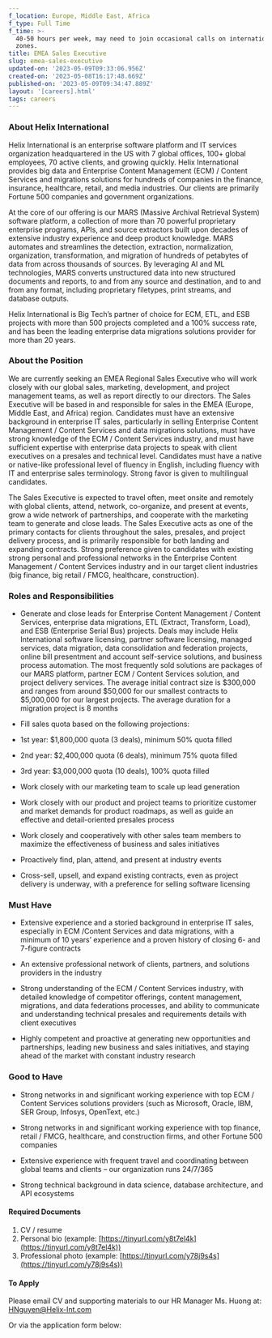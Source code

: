 ```yaml
---
f_location: Europe, Middle East, Africa
f_type: Full Time
f_time: >-
  40-50 hours per week, may need to join occasional calls on international time
  zones.
title: EMEA Sales Executive
slug: emea-sales-executive
updated-on: '2023-05-09T09:33:06.956Z'
created-on: '2023-05-08T16:17:48.669Z'
published-on: '2023-05-09T09:34:47.889Z'
layout: '[careers].html'
tags: careers
---
```


### **About Helix International**

Helix International is an enterprise software platform and IT services organization headquartered in the US with 7 global offices, 100+ global employees, 70 active clients, and growing quickly. Helix International provides big data and Enterprise Content Management (ECM) / Content Services and migrations solutions for hundreds of companies in the finance, insurance, healthcare, retail, and media industries. Our clients are primarily Fortune 500 companies and government organizations.

At the core of our offering is our MARS (Massive Archival Retrieval System) software platform, a collection of more than 70 powerful proprietary enterprise programs, APIs, and source extractors built upon decades of extensive industry experience and deep product knowledge. MARS automates and streamlines the detection, extraction, normalization, organization, transformation, and migration of hundreds of petabytes of data from across thousands of sources. By leveraging AI and ML technologies, MARS converts unstructured data into new structured documents and reports, to and from any source and destination, and to and from any format, including proprietary filetypes, print streams, and database outputs.

Helix International is Big Tech’s partner of choice for ECM, ETL, and ESB projects with more than 500 projects completed and a 100% success rate, and has been the leading enterprise data migrations solutions provider for more than 20 years.

### **About the Position**

We are currently seeking an EMEA Regional Sales Executive who will work closely with our global sales, marketing, development, and project management teams, as well as report directly to our directors. The Sales Executive will be based in and responsible for sales in the EMEA (Europe, Middle East, and Africa) region. Candidates must have an extensive background in enterprise IT sales, particularly in selling Enterprise Content Management / Content Services and data migrations solutions, must have strong knowledge of the ECM / Content Services industry, and must have sufficient expertise with enterprise data projects to speak with client executives on a presales and technical level. Candidates must have a native or native-like professional level of fluency in English, including fluency with IT and enterprise sales terminology. Strong favor is given to multilingual candidates.

The Sales Executive is expected to travel often, meet onsite and remotely with global clients, attend, network, co-organize, and present at events, grow a wide network of partnerships, and cooperate with the marketing team to generate and close leads. The Sales Executive acts as one of the primary contacts for clients throughout the sales, presales, and project delivery process, and is primarily responsible for both landing and expanding contracts. Strong preference given to candidates with existing strong personal and professional networks in the Enterprise Content Management / Content Services industry and in our target client industries (big finance, big retail / FMCG, healthcare, construction).

### **Roles and Responsibilities**

*   Generate and close leads for Enterprise Content Management / Content Services, enterprise data migrations, ETL (Extract, Transform, Load), and ESB (Enterprise Serial Bus) projects. Deals may include Helix International software licensing, partner software licensing, managed services, data migration, data consolidation and federation projects, online bill presentment and account self-service solutions, and business process automation. The most frequently sold solutions are packages of our MARS platform, partner ECM / Content Services solution, and project delivery services. The average initial contract size is $300,000 and ranges from around $50,000 for our smallest contracts to $5,000,000 for our largest projects. The average duration for a migration project is 8 months  
    
*   Fill sales quota based on the following projections:
*   1st year: $1,800,000 quota (3 deals), minimum 50% quota filled
*   2nd year: $2,400,000 quota (6 deals), minimum 75% quota filled
*   3rd year: $3,000,000 quota (10 deals), 100% quota filled
*   Work closely with our marketing team to scale up lead generation  
    
*   Work closely with our product and project teams to prioritize customer and market demands for product roadmaps, as well as guide an effective and detail-oriented presales process  
    
*   Work closely and cooperatively with other sales team members to maximize the effectiveness of business and sales initiatives  
    
*   Proactively find, plan, attend, and present at industry events  
    
*   Cross-sell, upsell, and expand existing contracts, even as project delivery is underway, with a preference for selling software licensing

### **Must Have**

*   Extensive experience and a storied background in enterprise IT sales, especially in ECM /Content Services and data migrations, with a minimum of 10 years’ experience and a proven history of closing 6- and 7-figure contracts  
    
*   An extensive professional network of clients, partners, and solutions providers in the industry  
    
*   Strong understanding of the ECM / Content Services industry, with detailed knowledge of competitor offerings, content management, migrations, and data federations processes, and ability to communicate and understanding technical presales and requirements details with client executives  
    
*   Highly competent and proactive at generating new opportunities and partnerships, leading new business and sales initiatives, and staying ahead of the market with constant industry research

### **Good to Have**

*   Strong networks in and significant working experience with top ECM / Content Services solutions providers (such as Microsoft, Oracle, IBM, SER Group, Infosys, OpenText, etc.)  
    
*   Strong networks in and significant working experience with top finance, retail / FMCG, healthcare, and construction firms, and other Fortune 500 companies  
    
*   Extensive experience with frequent travel and coordinating between global teams and clients – our organization runs 24/7/365  
    
*   Strong technical background in data science, database architecture, and API ecosystems

#### Required Documents

1.  CV / resume
2.  Personal bio (example: [https://tinyurl.com/y8t7el4k](https://tinyurl.com/y8t7el4k))
3.  Professional photo (example: [https://tinyurl.com/y78j9s4s](https://tinyurl.com/y78j9s4s))

#### To Apply

Please email CV and supporting materials to our HR Manager Ms. Huong at: [HNguyen@Helix-Int.com](mailto:HNguyen@Helix-Int.com)

Or via the application form below:
